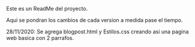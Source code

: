 Este es un ReadMe del proyecto.

Aqui se pondran los cambios de cada version a medida pase el tiempo.

28/11/2020: Se agrega blogpost.html y Estilos.css creando asi una pagina web basica con 2 parrafos.